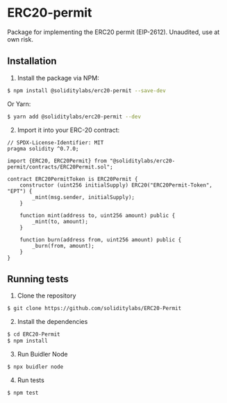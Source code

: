# ERC20-permit

Package for implementing the ERC20 permit (EIP-2612). Unaudited, use at own risk.

## Installation

1. Install the package via NPM:

```bash
$ npm install @soliditylabs/erc20-permit --save-dev
```

Or Yarn:

```bash
$ yarn add @soliditylabs/erc20-permit --dev
```

2. Import it into your ERC-20 contract:

```solidity
// SPDX-License-Identifier: MIT
pragma solidity ^0.7.0;

import {ERC20, ERC20Permit} from "@soliditylabs/erc20-permit/contracts/ERC20Permit.sol";

contract ERC20PermitToken is ERC20Permit {
    constructor (uint256 initialSupply) ERC20("ERC20Permit-Token", "EPT") {
        _mint(msg.sender, initialSupply);
    }

    function mint(address to, uint256 amount) public {
        _mint(to, amount);
    }

    function burn(address from, uint256 amount) public {
        _burn(from, amount);
    }
}
```

## Running tests

1. Clone the repository

```bash
$ git clone https://github.com/soliditylabs/ERC20-Permit
```

2. Install the dependencies

```bash
$ cd ERC20-Permit
$ npm install
```

3. Run Buidler Node

```bash
$ npx buidler node
```

4. Run tests

```bash
$ npm test
```
